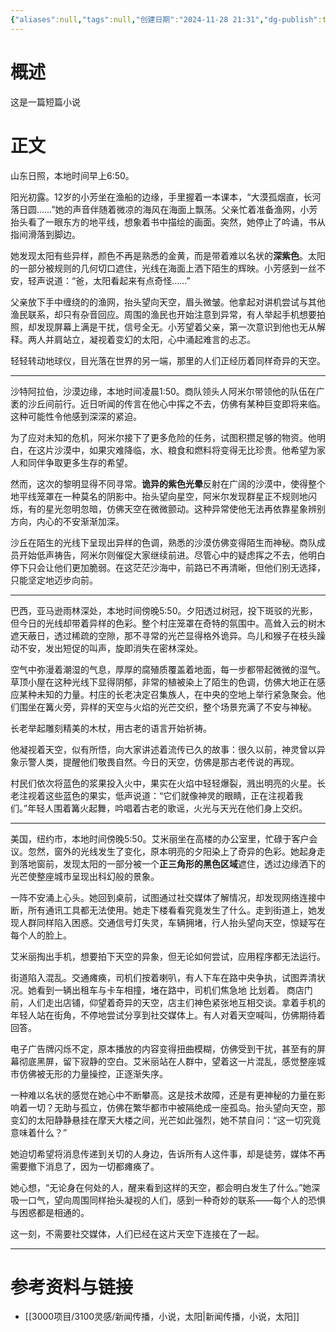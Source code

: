 ```yaml
---
{"aliases":null,"tags":null,"创建日期":"2024-11-28 21:31","dg-publish":true,"permalink":"/3000项目/3100灵感/a1.太阳/","dgPassFrontmatter":true}
---
```


#  概述
这是一篇短篇小说
# 正文
山东日照，本地时间早上6:50。

阳光初露。12岁的小芳坐在渔船的边缘，手里握着一本课本，“大漠孤烟直，长河落日圆……”她的声音伴随着微凉的海风在海面上飘荡。父亲忙着准备渔网，小芳抬头看了一眼东方的地平线，想象着书中描绘的画面。突然，她停止了吟诵，书从指间滑落到脚边。

她发现太阳有些异样，颜色不再是熟悉的金黄，而是带着难以名状的**深紫色**。太阳的一部分被规则的几何切口遮住，光线在海面上洒下陌生的辉映。小芳感到一丝不安，轻声说道：“爸，太阳看起来有点奇怪……”

父亲放下手中缠绕的的渔网，抬头望向天空，眉头微皱。他拿起对讲机尝试与其他渔民联系，却只有杂音回应。周围的渔民也开始注意到异常，有人举起手机想要拍照，却发现屏幕上满是干扰，信号全无。小芳望着父亲，第一次意识到他也无从解释。两人并肩站立，凝视着变幻的太阳，心中涌起难言的忐忑。

轻轻转动地球仪，目光落在世界的另一端，那里的人们正经历着同样奇异的天空。

---

沙特阿拉伯，沙漠边缘，本地时间凌晨1:50。商队领头人阿米尔带领他的队伍在广袤的沙丘间前行。近日听闻的传言在他心中挥之不去，仿佛有某种巨变即将来临。这种可能性令他感到深深的紧迫。

为了应对未知的危机，阿米尔接下了更多危险的任务，试图积攒足够的物资。他明白，在这片沙漠中，如果灾难降临，水、粮食和燃料将变得无比珍贵。他希望为家人和同伴争取更多生存的希望。

然而，这次的黎明显得不同寻常。**诡异的紫色光晕**反射在广阔的沙漠中，使得整个地平线笼罩在一种莫名的阴影中。抬头望向星空，阿米尔发现群星正不规则地闪烁，有的星光忽明忽暗，仿佛天空在微微颤动。这种异常使他无法再依靠星象辨别方向，内心的不安渐渐加深。

沙丘在陌生的光线下呈现出异样的色调，熟悉的沙漠仿佛变得陌生而神秘。商队成员开始低声祷告，阿米尔则催促大家继续前进。尽管心中的疑虑挥之不去，他明白停下只会让他们更加脆弱。在这茫茫沙海中，前路已不再清晰，但他们别无选择，只能坚定地迈步向前。

---

巴西，亚马逊雨林深处，本地时间傍晚5:50。夕阳透过树冠，投下斑驳的光影，但今日的光线却带着异样的色彩。整个村庄笼罩在奇特的氛围中。高耸入云的树木遮天蔽日，透过稀疏的空隙，那不寻常的光芒显得格外诡异。鸟儿和猴子在枝头躁动不安，发出短促的叫声，旋即消失在密林深处。

空气中弥漫着潮湿的气息，厚厚的腐殖质覆盖着地面，每一步都带起微微的湿气。草顶小屋在这种光线下显得阴郁，非常的植被染上了陌生的色调，仿佛大地正在感应某种未知的力量。村庄的长老决定召集族人，在中央的空地上举行紧急聚会。他们围坐在篝火旁，异样的天空与火焰的光芒交织，整个场景充满了不安与神秘。

长老举起雕刻精美的木杖，用古老的语言开始祈祷。

他凝视着天空，似有所悟，向大家讲述着流传已久的故事：很久以前，神灵曾以异象示警人类，提醒他们敬畏自然。今日的天空，仿佛是那古老传说的再现。

村民们依次将蓝色的浆果投入火中，果实在火焰中轻轻爆裂，溅出明亮的火星。长老注视着这些蓝色的果实，低声说道：“它们就像神灵的眼睛，正在注视着我们。”年轻人围着篝火起舞，吟唱着古老的歌谣，火光与天光在他们身上交织。

---

美国，纽约市，本地时间傍晚5:50。艾米丽坐在高楼的办公室里，忙碌于客户会议。忽然，窗外的光线发生了变化，原本明亮的夕阳染上了奇异的色彩。她起身走到落地窗前，发现太阳的一部分被一个**正三角形的黑色区域**遮住，透过边缘洒下的光芒使整座城市呈现出科幻般的景象。

一阵不安涌上心头。她回到桌前，试图通过社交媒体了解情况，却发现网络连接中断，所有通讯工具都无法使用。她走下楼看看究竟发生了什么。走到街道上，她发现人群同样陷入困惑。交通信号灯失灵，车辆拥堵，行人抬头望向天空，惊疑写在每个人的脸上。

艾米丽掏出手机，想要拍下天空的异象，但无论如何尝试，应用程序都无法运行。

街道陷入混乱。交通瘫痪，司机们按着喇叭，有人下车在路中央争执，试图弄清状况。她看到一辆出租车与卡车相撞，堵在路中，司机们焦急地 比划着。
商店门前，人们走出店铺，仰望着奇异的天空，店主们神色紧张地互相交谈。拿着手机的年轻人站在街角，不停地尝试分享到社交媒体上。有人对着天空喊叫，仿佛期待着回答。

电子广告牌闪烁不定，原本播放的内容变得扭曲模糊，仿佛受到干扰，甚至有的屏幕彻底黑屏，留下寂静的空白。艾米丽站在人群中，望着这一片混乱，感觉整座城市仿佛被无形的力量操控，正逐渐失序。

一种难以名状的感觉在她心中不断攀高。这是技术故障，还是有更神秘的力量在影响着一切？无助与孤立，仿佛在繁华都市中被隔绝成一座孤岛。抬头望向天空，那变幻的太阳静静悬挂在摩天大楼之间，光芒如此强烈，她不禁自问：“这一切究竟意味着什么？”

她迫切希望将消息传递到关切的人身边，告诉所有人这件事，却是徒劳，媒体不再需要撤下消息了，因为一切都瘫痪了。

她心想，“无论身在何处的人，醒来看到这样的天空，都会明白发生了什么。”她深吸一口气，望向周围同样抬头凝视的人们，感到一种奇妙的联系——每个人的恐惧与困惑都是相通的。

这一刻，不需要社交媒体，人们已经在这片天空下连接在了一起。

---
# 参考资料与链接
- [[3000项目/3100灵感/新闻传播，小说，太阳\|新闻传播，小说，太阳]]
